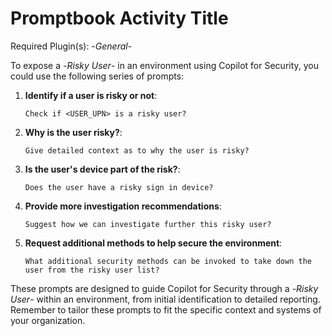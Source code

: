 # Promptbook Activity Title

Required Plugin(s): -*General*-

To expose a -*Risky User*- in an environment using Copilot for Security, you could use the following series of prompts:

1. **Identify if a user is risky or not**:
   ```
   Check if <USER_UPN> is a risky user?
   ```

2. **Why is the user risky?**:
   ```
   Give detailed context as to why the user is risky?
   ```

3. **Is the user's device part of the risk?**:
   ```
   Does the user have a risky sign in device?
   ```

4. **Provide more investigation recommendations**:
   ```
   Suggest how we can investigate further this risky user?
   ```

5. **Request additional methods to help secure the environment**:
   ```
   What additional security methods can be invoked to take down the user from the risky user list?
   ```

These prompts are designed to guide Copilot for Security through a -*Risky User*- within an environment, from initial identification to detailed reporting. Remember to tailor these prompts to fit the specific context and systems of your organization.
